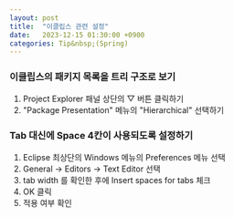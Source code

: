 ```yaml
---
layout: post
title:  "이클립스 관련 설정"
date:   2023-12-15 01:30:00 +0900
categories: Tip&nbsp;(Spring)
---
```


### 이클립스의 패키지 목록을 트리 구조로 보기

1. Project Explorer 패널 상단의 ▽ 버튼 클릭하기
2. "Package Presentation" 메뉴의 "Hierarchical" 선택하기

### Tab 대신에 Space 4칸이 사용되도록 설정하기

1. Eclipse 최상단의 Windows 메뉴의 Preferences 메뉴 선택
2. General → Editors → Text Editor 선택
3. tab width 를 확인한 후에  Insert spaces for tabs 체크
4. OK 클릭
5. 적용 여부 확인